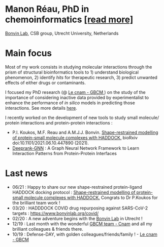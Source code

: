 
# Manon Réau, PhD in chemoinformatics <a class="atitle" href="{{ site.github.CV }}">[read more]</a>
<a href="http://www.bonvinlab.org/">Bonvin Lab</a>, CSB group, Utrecht University, Netherlands

# Main focus
Most of my work consists in studying molecular interactions through the prism of structural bioinformatics tools to 1) understand biological phenomenon, 2) identify <em>hits</em> for therapeutic research, 3) predict unwanted effects of either drugs or contaminants. 

I focused my PhD research (@ <a href="http://gbcm.cnam.fr/">Le cnam - GBCM </a>) on the study of the importance of considering inactive data provided by experimentalist to enhance the performance of <em>in silico</em> models in predicting those interactions. See more details <a href="{{ site.github.research }}">here</a>. 

I recently worked on the development of new tools to study small molecule/ protein interactions and protein-protein interactions :
- P.I. Koukos, M.F. Reau and A.M.J.J. Bonvin. <a href="https://www.biorxiv.org/content/10.1101/2021.06.10.447890v1">Shape-restrained modelling of protein-small molecule complexes with HADDOCK.</a> bioRxiv doi:10.1101/2021.06.10.447890 (2021).
- <a href="https://deeprank-gnn.readthedocs.io/">Deeprank-GNN</a> : A Graph Neural Network Framework to Learn Interaction Patterns from Protein-Protein Interfaces

# Last news 
   * 06/21 : Happy to share our new shape-restrained protein-ligand HADDOCK docking protocol : <a href="https://www.biorxiv.org/content/10.1101/2021.06.10.447890v1">Shape-restrained modelling of protein-small molecule complexes with HADDOCK.</a> Congrats to Dr P.Koukos for the brilliant team work !
   * 03/20 : HADDDOCK COVID drug repurposing against SARS-CoV-2 targets : <a href="https://www.bonvinlab.org/covid/">https://www.bonvinlab.org/covid/</a>
   * 02/20 : A new adventure begins with the <a href="http://www.bonvinlab.org/">Bonvin Lab</a> in Utrecht !
   * 12/19 : Last month with the wonderful <a href="http://gbcm.cnam.fr/">GBCM team - Cnam</a> and all my brilliant colleagues & friends there.
   * 10/19 : Defense-DAY, with golden colleagues/friends/family ! - <a href="http://gbcm.cnam.fr/">Le cnam - GBCM </a>



